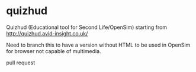 # quizhud
Quizhud (Educational tool for Second Life/OpenSim) starting from http://quizhud.avid-insight.co.uk/

Need to branch this to have a version without HTML to be used in OpenSim for browser not capable of multimedia.

pull request


